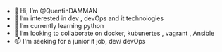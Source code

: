 - 👋 Hi, I’m @QuentinDAMMAN
- 👀 I’m interested in dev , devOps and it technologies
- 🌱 I’m currently learning python
- 💞️ I’m looking to collaborate on docker, kubunertes , vagrant , Ansible 
- 📫 I'm seeking for a junior it job, dev/  devOps 

<!---
QuentinDAMMAN/QuentinDAMMAN is a ✨ special ✨ repository because its `README.md` (this file) appears on your GitHub profile.
You can click the Preview link to take a look at your changes.
--->
